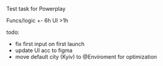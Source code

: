 Test task for Powerplay

Funcs/logic +- 6h
UI >1h

todo:
- fix first input on first launch
- update UI acc to figma
- move default city (Kyiv) to @Enviroment for optimization




